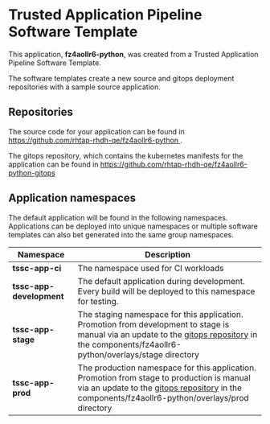 # Trusted Application Pipeline Software Template

This application, **fz4aollr6-python**, was created from a Trusted Application Pipeline Software Template.

The software templates create a new source and gitops deployment repositories with a sample source application. 

## Repositories

The source code for your application can be found in [https://github.com/rhtap-rhdh-qe/fz4aollr6-python ](https://github.com/rhtap-rhdh-qe/fz4aollr6-python ).
 
The gitops repository, which contains the kubernetes manifests for the application can be found in 
[https://github.com/rhtap-rhdh-qe/fz4aollr6-python-gitops ](https://github.com/rhtap-rhdh-qe/fz4aollr6-python-gitops ) 

## Application namespaces 

The default application will be found in the following namespaces. Applications can be deployed into unique namespaces or multiple software templates can also bet generated into the same group namespaces.  

|  Namespace   |  Description   |  
| -------- | -------- |
| **tssc-app-ci** | The namespace used for CI workloads |
| **tssc-app-development** | The default application during development. Every build will be deployed to this namespace for testing. |
| **tssc-app-stage** | The staging namespace for this application. Promotion from development to stage is manual via an update to the [gitops repository](https://github.com/rhtap-rhdh-qe/fz4aollr6-python-gitops ) in the components/fz4aollr6-python/overlays/stage directory |
| **tssc-app-prod** | The production namespace for this application. Promotion from stage to production is manual via an update to the [gitops repository](https://github.com/rhtap-rhdh-qe/fz4aollr6-python-gitops ) in the components/fz4aollr6-python/overlays/prod directory |